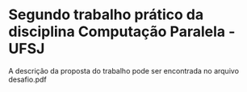 # Segundo trabalho prático da disciplina Computação Paralela - UFSJ

A descrição da proposta do trabalho pode ser encontrada no arquivo desafio.pdf
